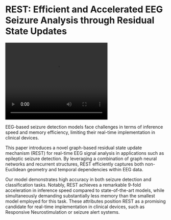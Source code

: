 # REST: Efficient and Accelerated EEG Seizure Analysis through Residual State Updates


<video src="static/videos/teaser.mp4" width="320" height="240" controls></video>



EEG-based seizure detection models face challenges in terms of inference speed and memory efficiency, limiting their real-time implementation in clinical devices.

This paper introduces a novel graph-based residual state update mechanism (REST) for real-time EEG signal analysis in applications such as epileptic seizure detection. By leveraging a combination of graph neural networks and recurrent structures, REST efficiently captures both non-Euclidean geometry and temporal dependencies within EEG data.

Our model demonstrates high accuracy in both seizure detection and classification tasks. Notably, REST achieves a remarkable 9-fold acceleration in inference speed compared to state-of-the-art models, while simultaneously demanding substantially less memory than the smallest model employed for this task. These attributes position REST as a promising candidate for real-time implementation in clinical devices, such as Responsive Neurostimulation or seizure alert systems.
